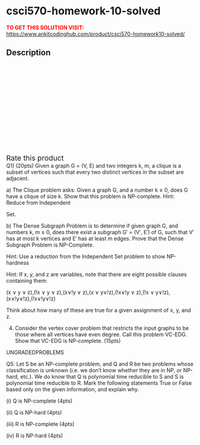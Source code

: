 # csci570-homework-10-solved



**<span style='color:red'>TO GET THIS SOLUTION VISIT:</span>** https://www.ankitcodinghub.com/product/csci570-homework10-solved/

<h2>Description</h2>



<div class="kk-star-ratings kksr-auto kksr-align-center kksr-valign-top" data-payload="{&quot;align&quot;:&quot;center&quot;,&quot;id&quot;:&quot;131268&quot;,&quot;slug&quot;:&quot;default&quot;,&quot;valign&quot;:&quot;top&quot;,&quot;ignore&quot;:&quot;&quot;,&quot;reference&quot;:&quot;auto&quot;,&quot;class&quot;:&quot;&quot;,&quot;count&quot;:&quot;0&quot;,&quot;legendonly&quot;:&quot;&quot;,&quot;readonly&quot;:&quot;&quot;,&quot;score&quot;:&quot;0&quot;,&quot;starsonly&quot;:&quot;&quot;,&quot;best&quot;:&quot;5&quot;,&quot;gap&quot;:&quot;4&quot;,&quot;greet&quot;:&quot;Rate this product&quot;,&quot;legend&quot;:&quot;0\/5 - (0 votes)&quot;,&quot;size&quot;:&quot;24&quot;,&quot;title&quot;:&quot;CSCI570 Homework 10 Solved&quot;,&quot;width&quot;:&quot;0&quot;,&quot;_legend&quot;:&quot;{score}\/{best} - ({count} {votes})&quot;,&quot;font_factor&quot;:&quot;1.25&quot;}">
            
<div class="kksr-stars">
    
<div class="kksr-stars-inactive">
            <div class="kksr-star" data-star="1" style="padding-right: 4px">
            

<div class="kksr-icon" style="width: 24px; height: 24px;"></div>
        </div>
            <div class="kksr-star" data-star="2" style="padding-right: 4px">
            

<div class="kksr-icon" style="width: 24px; height: 24px;"></div>
        </div>
            <div class="kksr-star" data-star="3" style="padding-right: 4px">
            

<div class="kksr-icon" style="width: 24px; height: 24px;"></div>
        </div>
            <div class="kksr-star" data-star="4" style="padding-right: 4px">
            

<div class="kksr-icon" style="width: 24px; height: 24px;"></div>
        </div>
            <div class="kksr-star" data-star="5" style="padding-right: 4px">
            

<div class="kksr-icon" style="width: 24px; height: 24px;"></div>
        </div>
    </div>
    
<div class="kksr-stars-active" style="width: 0px;">
            <div class="kksr-star" style="padding-right: 4px">
            

<div class="kksr-icon" style="width: 24px; height: 24px;"></div>
        </div>
            <div class="kksr-star" style="padding-right: 4px">
            

<div class="kksr-icon" style="width: 24px; height: 24px;"></div>
        </div>
            <div class="kksr-star" style="padding-right: 4px">
            

<div class="kksr-icon" style="width: 24px; height: 24px;"></div>
        </div>
            <div class="kksr-star" style="padding-right: 4px">
            

<div class="kksr-icon" style="width: 24px; height: 24px;"></div>
        </div>
            <div class="kksr-star" style="padding-right: 4px">
            

<div class="kksr-icon" style="width: 24px; height: 24px;"></div>
        </div>
    </div>
</div>
                

<div class="kksr-legend" style="font-size: 19.2px;">
            <span class="kksr-muted">Rate this product</span>
    </div>
    </div>
Q1) (20pts) Given a graph G = (V, E) and two integers k, m, a clique is a subset of vertices such that every two distinct vertices in the subset are adjacent.

a) The Clique problem asks: Given a graph G, and a number k ≥ 0, does G have a clique of size k. Show that this problem is NP-complete. Hint: Reduce from Independent

Set.

b) The Dense Subgraph Problem is to determine if given graph G, and numbers k, m ≥ 0, does there exist a subgraph G′ = (V′, E′) of G, such that V′ has at most k vertices and E′ has at least m edges. Prove that the Dense Subgraph Problem is NP-Complete.

Hint: Use a reduction from the Independent Set problem to show NP-hardness

Hint: If x, y, and z are variables, note that there are eight possible clauses containing them:

(x ∨ y ∨ z),(!x ∨ y ∨ z),(x∨!y ∨ z),(x ∨ y∨!z),(!x∨!y ∨ z),(!x ∨ y∨!z),(x∨!y∨!z),(!x∨!y∨!z)

Think about how many of these are true for a given assignment of x, y, and z.

4) Consider the vertex cover problem that restricts the input graphs to be those where all vertices have even degree. Call this problem VC-EDG. Show that VC-EDG is NP-complete. (15pts)

UNGRADEDPROBLEMS

Q5: Let S be an NP-complete problem, and Q and R be two problems whose classification is unknown (i.e. we don’t know whether they are in NP, or NP-hard, etc.). We do know that Q is polynomial time reducible to S and S is polynomial time reducible to R. Mark the following statements True or False based only on the given information, and explain why.

(i) Q is NP-complete (4pts)

(ii) Q is NP-hard (4pts)

(iii) R is NP-complete (4pts)

(iv) R is NP-hard (4pts)
